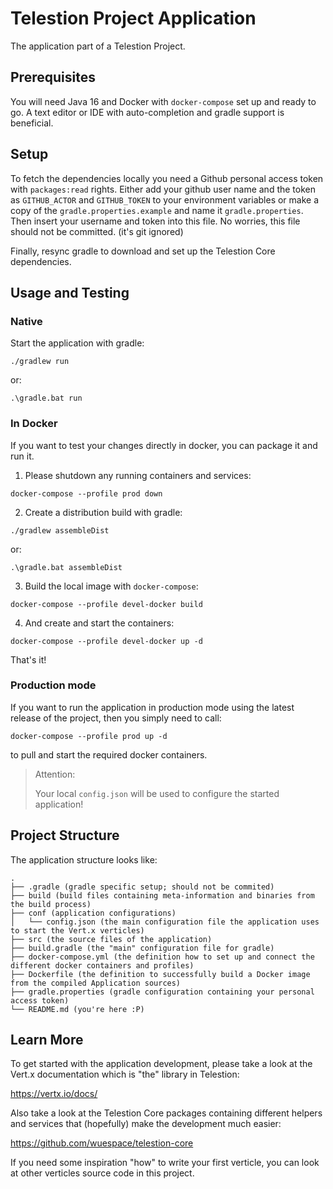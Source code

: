 # Telestion Project Application

The application part of a Telestion Project.

## Prerequisites

You will need Java 16 and Docker with `docker-compose` set up and ready to go.
A text editor or IDE with auto-completion and gradle support is beneficial.

## Setup

To fetch the dependencies locally you need a Github personal access token with `packages:read` rights.
Either add your github user name and the token as `GITHUB_ACTOR` and `GITHUB_TOKEN` to your environment variables
or make a copy of the `gradle.properties.example` and name it `gradle.properties`.
Then insert your username and token into this file.
No worries, this file should not be committed. (it's git ignored)

Finally, resync gradle to download and set up the Telestion Core dependencies.

## Usage and Testing

### Native

Start the application with gradle:

```shell
./gradlew run
```

or:

```
.\gradle.bat run
```

### In Docker

If you want to test your changes directly in docker, you can package it and run it.

1. Please shutdown any running containers and services:

```
docker-compose --profile prod down
```

2. Create a distribution build with gradle:

```shell
./gradlew assembleDist
```

or:

```
.\gradle.bat assembleDist
```

3. Build the local image with `docker-compose`:

```
docker-compose --profile devel-docker build
```

4. And create and start the containers:

```
docker-compose --profile devel-docker up -d
```

That's it!

### Production mode

If you want to run the application in production mode using the latest release of the project, then you simply need to call:

```
docker-compose --profile prod up -d
```

to pull and start the required docker containers.

> Attention:
>
> Your local `config.json` will be used to configure the started application!

## Project Structure

The application structure looks like:

```
.
├── .gradle (gradle specific setup; should not be commited)
├── build (build files containing meta-information and binaries from the build process)
├── conf (application configurations)
│   └── config.json (the main configuration file the application uses to start the Vert.x verticles)
├── src (the source files of the application)
├── build.gradle (the "main" configuration file for gradle)
├── docker-compose.yml (the definition how to set up and connect the different docker containers and profiles)
├── Dockerfile (the definition to successfully build a Docker image from the compiled Application sources)
├── gradle.properties (gradle configuration containing your personal access token)
└── README.md (you're here :P)
```

## Learn More

To get started with the application development, please take a look at the Vert.x documentation which is "the" library in Telestion:

https://vertx.io/docs/

Also take a look at the Telestion Core packages containing different helpers and services that (hopefully) make the development much easier:

https://github.com/wuespace/telestion-core

If you need some inspiration "how" to write your first verticle, you can look at other verticles source code in this project.
